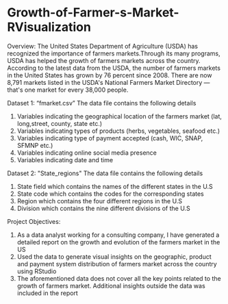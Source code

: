 # Growth-of-Farmer-s-Market-RVisualization

Overview:
The United States Department of Agriculture (USDA) has recognized the importance of farmers markets.Through its many programs, USDA has helped the growth of farmers markets across the country. According to the latest data from the USDA, the number of farmers markets in the United States has grown by 76 percent since 2008. There are now  8,791 markets listed in the USDA's National Farmers Market Directory — that's one market for every 38,000 people. 

Dataset 1: “fmarket.csv” 
The data file contains the following details
1. Variables indicating the geographical location of the farmers market (lat, long,street, county, state etc.)
2. Variables indicating types of products (herbs, vegetables, seafood etc.)
3. Variables indicating type of payment accepted (cash, WIC, SNAP, SFMNP etc.)
4. Variables indicating online social media presence
5. Variables indicating date and time

Dataset 2: "State_regions"
The data file contains the following details 
1. State field which contains the names of the different states in the U.S
2. State code which contains the codes for the corresponding states
3. Region which contains the four different regions in the U.S
4. Division which contains the nine different divisions of the U.S

Project Objectives:
1. As a data analyst working for a consulting company, I have generated a detailed report on the growth and evolution of the farmers market in the US
2. Used the data to generate visual insights on the geographic, product and payment system distribution of farmers market across the country using RStudio
3. The aforementioned data does not cover all the key points related to the growth of farmers market. Additional insights outside the data was included in the report
